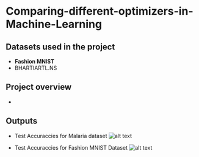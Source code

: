 # Comparing-different-optimizers-in-Machine-Learning


## Datasets used in the project
- **Fashion MNIST**
- BHARTIARTL.NS



## Project overview
- 


## Outputs
- Test Accuraccies for Malaria dataset
![alt text](https://github.com/Jeevan-Thukrul/)

- Test Accuraccies for Fashion MNIST Dataset
![alt text](https://github.com/Jeevan-Thukrul/)
